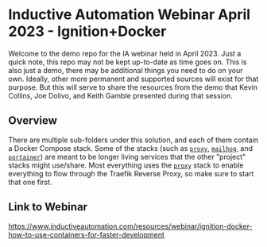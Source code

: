 # Inductive Automation Webinar April 2023 - Ignition+Docker

Welcome to the demo repo for the IA webinar held in April 2023.  Just a quick note, this repo may not be kept up-to-date as time goes on.  This is also just a demo, there may be additional things you need to do on your own.  Ideally, other more permanent and supported sources will exist for that purpose.  But this will serve to share the resources from the demo that Kevin Collins, Joe Dolivo, and Keith Gamble presented during that session.

## Overview

There are multiple sub-folders under this solution, and each of them contain a Docker Compose stack.  Some of the stacks (such as [`proxy`](proxy), [`mailhog`](mailhog), and [`portainer`](portainer)) are meant to be longer living services that the other "project" stacks might use/share.  Most everything uses the [`proxy`](proxy) stack to enable everything to flow through the Traefik Reverse Proxy, so make sure to start that one first.

## Link to Webinar

https://www.inductiveautomation.com/resources/webinar/ignition-docker-how-to-use-containers-for-faster-development
